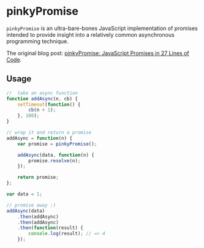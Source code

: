 # pinkyPromise

`pinkyPromise` is an ultra-bare-bones JavaScript implementation of promises intended to provide insight into a relatively common asynchronous programming technique.

The original blog post: [pinkyPromise: JavaScript Promises in 27 Lines of Code](http://henleyedition.com/pinkypromise-javascript-promises-in-27-lines-of-code/).

## Usage

```javascript
//  take an async function
function addAsync(n, cb) {  
    setTimeout(function() {
        cb(n + 1);
    }, 100);
}

// wrap it and return a promise
addAsync = function(n) {  
    var promise = pinkyPromise();

    addAsync(data, function(n) {
        promise.resolve(n);
    });

    return promise;
};

var data = 1;

// promise away :)
addAsync(data)  
    .then(addAsync)
    .then(addAsync)
    .then(function(result) {
        console.log(result); // => 4
    });

```
